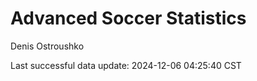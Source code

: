 # Advanced Soccer Statistics
Denis Ostroushko

<!-- gfm -->

Last successful data update: 2024-12-06 04:25:40 CST
